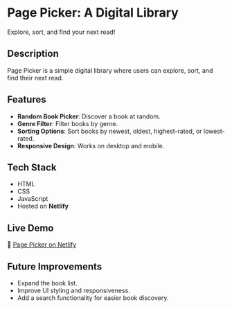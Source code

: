 # Page Picker: A Digital Library
Explore, sort, and find your next read!

## Description
Page Picker is a simple digital library where users can explore, sort, and find their next read.


## Features
- **Random Book Picker**: Discover a book at random.
- **Genre Filter**: Filter books by genre.
- **Sorting Options**: Sort books by newest, oldest, highest-rated, or lowest-rated.
- **Responsive Design**: Works on desktop and mobile.

## Tech Stack
- HTML
- CSS
- JavaScript
- Hosted on **Netlify**

## Live Demo
🔗 [Page Picker on Netlify](https://pagepicker.netlify.app)

## Future Improvements
- Expand the book list.
- Improve UI styling and responsiveness.
- Add a search functionality for easier book discovery.
